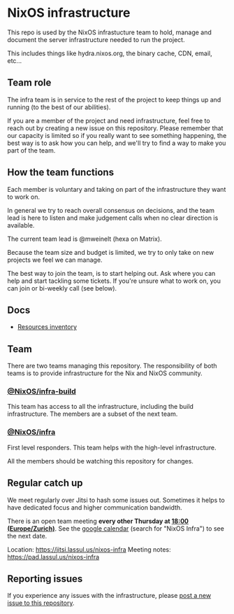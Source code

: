 # NixOS infrastructure

This repo is used by the NixOS infrastucture team to hold, manage and document
the server infrastructure needed to run the project.

This includes things like hydra.nixos.org, the binary cache, CDN, email, etc...

## Team role

The infra team is in service to the rest of the project to keep things up and
running (to the best of our abilities).

If you are a member of the project and need infrastructure, feel free to reach
out by creating a new issue on this repository. Please remember that our
capacity is limited so if you really want to see something happening, the best
way is to ask how you can help, and we'll try to find a way to make you part of
the team.

## How the team functions

Each member is voluntary and taking on part of the infrastructure they want to
work on.

In general we try to reach overall consensus on decisions, and the team lead is
here to listen and make judgement calls when no clear direction is available.

The current team lead is @mweinelt (hexa on Matrix).

Because the team size and budget is limited, we try to only take on new projects
we feel we can manage.

The best way to join the team, is to start helping out. Ask where you can help
and start tackling some tickets. If you're unsure what to work on, you can join
or bi-weekly call (see below).

## Docs

- [Resources inventory](docs/inventory.md)

## Team

There are two teams managing this repository. The responsibility of both teams
is to provide infrastructure for the Nix and NixOS community.

### [@NixOS/infra-build](https://github.com/orgs/NixOS/teams/infra-build)

This team has access to all the infrastructure, including the build
infrastructure. The members are a subset of the next team.

### [@NixOS/infra](https://github.com/orgs/NixOS/teams/infra)

First level responders. This team helps with the high-level infrastructure.

All the members should be watching this repository for changes.

## Regular catch up

We meet regularly over Jitsi to hash some issues out. Sometimes it helps to have
dedicated focus and higher communication bandwidth.

There is an open team meeting **every other Thursday at
[18:00 (Europe/Zurich)](https://dateful.com/convert/zurich?t=18)**. See the
[google calendar](https://calendar.google.com/calendar/u/0/embed?src=b9o52fobqjak8oq8lfkhg3t0qg@group.calendar.google.com)
(search for "NixOS Infra") to see the next date.

Location: <https://jitsi.lassul.us/nixos-infra> Meeting notes:
<https://pad.lassul.us/nixos-infra>

## Reporting issues

If you experience any issues with the infrastructure, please
[post a new issue to this repository][1].

[1]: https://github.com/NixOS/nixos-org-configurations/issues/new
